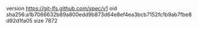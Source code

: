 version https://git-lfs.github.com/spec/v1
oid sha256:a1b7066632b89a800edd9b873d64e8ef4ea3bcb7152fc1b9ab7fbe8d92d1fa05
size 7872
